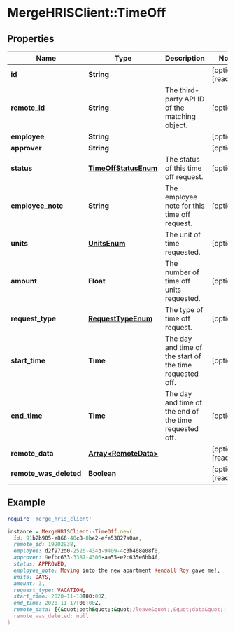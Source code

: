 # MergeHRISClient::TimeOff

## Properties

| Name | Type | Description | Notes |
| ---- | ---- | ----------- | ----- |
| **id** | **String** |  | [optional][readonly] |
| **remote_id** | **String** | The third-party API ID of the matching object. | [optional] |
| **employee** | **String** |  | [optional] |
| **approver** | **String** |  | [optional] |
| **status** | [**TimeOffStatusEnum**](TimeOffStatusEnum.md) | The status of this time off request. | [optional] |
| **employee_note** | **String** | The employee note for this time off request. | [optional] |
| **units** | [**UnitsEnum**](UnitsEnum.md) | The unit of time requested. | [optional] |
| **amount** | **Float** | The number of time off units requested. | [optional] |
| **request_type** | [**RequestTypeEnum**](RequestTypeEnum.md) | The type of time off request. | [optional] |
| **start_time** | **Time** | The day and time of the start of the time requested off. | [optional] |
| **end_time** | **Time** | The day and time of the end of the time requested off. | [optional] |
| **remote_data** | [**Array&lt;RemoteData&gt;**](RemoteData.md) |  | [optional][readonly] |
| **remote_was_deleted** | **Boolean** |  | [optional][readonly] |

## Example

```ruby
require 'merge_hris_client'

instance = MergeHRISClient::TimeOff.new(
  id: 91b2b905-e866-40c8-8be2-efe53827a0aa,
  remote_id: 19202938,
  employee: d2f972d0-2526-434b-9409-4c3b468e08f0,
  approver: 9efbc633-3387-4306-aa55-e2c635e6bb4f,
  status: APPROVED,
  employee_note: Moving into the new apartment Kendall Roy gave me!,
  units: DAYS,
  amount: 3,
  request_type: VACATION,
  start_time: 2020-11-10T00:00Z,
  end_time: 2020-11-17T00:00Z,
  remote_data: [{&quot;path&quot;:&quot;/leave&quot;,&quot;data&quot;:[&quot;Varies by platform&quot;]}],
  remote_was_deleted: null
)
```

